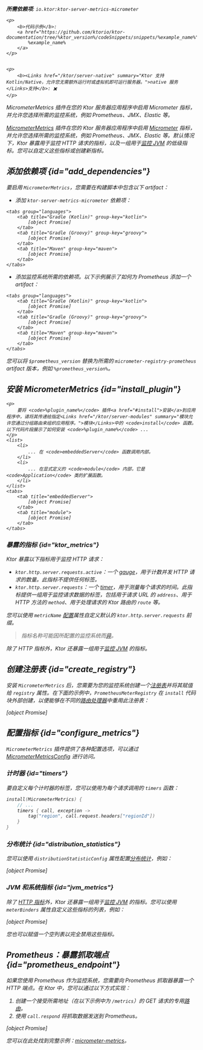 [//]: # (title: Micrometer 指标)

<show-structure for="chapter" depth="2"/>
<primary-label ref="server-plugin"/>

[micrometer_jvm_metrics]: https://micrometer.io/docs/ref/jvm

<var name="package_name" value="io.ktor.server.metrics.micrometer"/>

<tldr>
<p>
<b>所需依赖项</b>: <code>io.ktor:ktor-server-metrics-micrometer</code>
</p>
<var name="example_name" value="micrometer-metrics"/>

    <p>
        <b>代码示例</b>:
        <a href="https://github.com/ktorio/ktor-documentation/tree/%ktor_version%/codeSnippets/snippets/%example_name%">
            %example_name%
        </a>
    </p>
    

    <p>
        <b><Links href="/ktor/server-native" summary="Ktor 支持 Kotlin/Native，允许您无需额外运行时或虚拟机即可运行服务器。">native 服务</Links>支持</b>: ✖️
    </p>
    
</tldr>

<link-summary>MicrometerMetrics 插件在您的 Ktor 服务器应用程序中启用 Micrometer 指标，并允许您选择所需的监控系统，例如 Prometheus、JMX、Elastic 等。</link-summary>

[MicrometerMetrics](https://api.ktor.io/ktor-server/ktor-server-plugins/ktor-server-metrics-micrometer/io.ktor.server.metrics.micrometer/-micrometer-metrics) 插件在您的 Ktor 服务器应用程序中启用 [Micrometer](https://micrometer.io/docs) 指标，并允许您选择所需的监控系统，例如 Prometheus、JMX、Elastic 等。默认情况下，Ktor 暴露用于监控 HTTP 请求的指标，以及一组用于[监控 JVM][micrometer_jvm_metrics] 的低级指标。您可以自定义这些指标或创建新指标。

## 添加依赖项 {id="add_dependencies"}
要启用 `MicrometerMetrics`，您需要在构建脚本中包含以下 artifact：
*   添加 `ktor-server-metrics-micrometer` 依赖项：

  <var name="artifact_name" value="ktor-server-metrics-micrometer"/>
  
    <tabs group="languages">
        <tab title="Gradle (Kotlin)" group-key="kotlin">
            [object Promise]
        </tab>
        <tab title="Gradle (Groovy)" group-key="groovy">
            [object Promise]
        </tab>
        <tab title="Maven" group-key="maven">
            [object Promise]
        </tab>
    </tabs>
    
  
*   添加监控系统所需的依赖项。以下示例展示了如何为 Prometheus 添加一个 artifact：

  <var name="group_id" value="io.micrometer"/>
  <var name="artifact_name" value="micrometer-registry-prometheus"/>
  <var name="version" value="prometheus_version"/>
  
    <tabs group="languages">
        <tab title="Gradle (Kotlin)" group-key="kotlin">
            [object Promise]
        </tab>
        <tab title="Gradle (Groovy)" group-key="groovy">
            [object Promise]
        </tab>
        <tab title="Maven" group-key="maven">
            [object Promise]
        </tab>
    </tabs>
    
  
  您可以将 `$prometheus_version` 替换为所需的 `micrometer-registry-prometheus` artifact 版本，例如 `%prometheus_version%`。

## 安装 MicrometerMetrics {id="install_plugin"}

<var name="plugin_name" value="MicrometerMetrics"/>

    <p>
        要将 <code>%plugin_name%</code> 插件<a href="#install">安装</a>到应用程序中，请将其传递给指定<Links href="/ktor/server-modules" summary="模块允许您通过分组路由来组织应用程序。">模块</Links>中的 <code>install</code> 函数。以下代码片段展示了如何安装 <code>%plugin_name%</code> ...
    </p>
    <list>
        <li>
            ... 在 <code>embeddedServer</code> 函数调用内部。
        </li>
        <li>
            ... 在显式定义的 <code>module</code> 内部，它是 <code>Application</code> 类的扩展函数。
        </li>
    </list>
    <tabs>
        <tab title="embeddedServer">
            [object Promise]
        </tab>
        <tab title="module">
            [object Promise]
        </tab>
    </tabs>
    

### 暴露的指标 {id="ktor_metrics"}
Ktor 暴露以下指标用于监控 HTTP 请求：
*   `ktor.http.server.requests.active`：一个 [gauge](https://micrometer.io/docs/concepts#_gauges)，用于计数并发 HTTP 请求的数量。此指标不提供任何标签。
*   `ktor.http.server.requests`：一个 [timer](https://micrometer.io/docs/concepts#_timers)，用于测量每个请求的时间。此指标提供一组用于监控请求数据的标签，包括用于请求 URL 的 `address`、用于 HTTP 方法的 `method`、用于处理请求的 Ktor 路由的 `route` 等。

您可以使用 `metricName` [配置](#configure_metrics)属性自定义默认的 `ktor.http.server.requests` 前缀。

> 指标名称可能因所配置的监控系统而[异](https://micrometer.io/docs/concepts#_naming_meters)。

除了 HTTP 指标外，Ktor 还暴露一组用于[监控 JVM](#jvm_metrics) 的指标。

## 创建注册表 {id="create_registry"}

安装 `MicrometerMetrics` 后，您需要为您的监控系统创建一个[注册表](https://micrometer.io/docs/concepts#_registry)并将其赋值给 `registry` 属性。在下面的示例中，`PrometheusMeterRegistry` 在 `install` 代码块外部创建，以便能够在不同的[路由处理器](server-routing.md)中重用此注册表：

[object Promise]

## 配置指标 {id="configure_metrics"}

`MicrometerMetrics` 插件提供了各种配置选项，可以通过 [MicrometerMetricsConfig](https://api.ktor.io/ktor-server/ktor-server-plugins/ktor-server-metrics-micrometer/io.ktor.server.metrics.micrometer/-micrometer-metrics-config/index.html) 进行访问。

### 计时器 {id="timers"}
要自定义每个计时器的标签，您可以使用为每个请求调用的 `timers` 函数：
```kotlin
install(MicrometerMetrics) {
    // ...
    timers { call, exception ->
        tag("region", call.request.headers["regionId"])
    }
}
```

### 分布统计 {id="distribution_statistics"}
您可以使用 `distributionStatisticConfig` 属性配置[分布统计](https://micrometer.io/docs/concepts#_configuring_distribution_statistics)，例如：

[object Promise]

### JVM 和系统指标 {id="jvm_metrics"}
除了 [HTTP 指标](#ktor_metrics)外，Ktor 还暴露一组用于[监控 JVM][micrometer_jvm_metrics] 的指标。您可以使用 `meterBinders` 属性自定义这些指标的列表，例如：

[object Promise]

您也可以赋值一个空列表以完全禁用这些指标。

## Prometheus：暴露抓取端点 {id="prometheus_endpoint"}
如果您使用 Prometheus 作为监控系统，您需要向 Prometheus 抓取器暴露一个 HTTP 端点。在 Ktor 中，您可以通过以下方式实现：
1.  创建一个接受所需地址（在以下示例中为 `/metrics`）的 GET 请求的专用[路由](server-routing.md)。
2.  使用 `call.respond` 将抓取数据发送到 Prometheus。

   [object Promise]

   您可以在此处找到完整示例：[micrometer-metrics](https://github.com/ktorio/ktor-documentation/tree/%ktor_version%/codeSnippets/snippets/micrometer-metrics)。